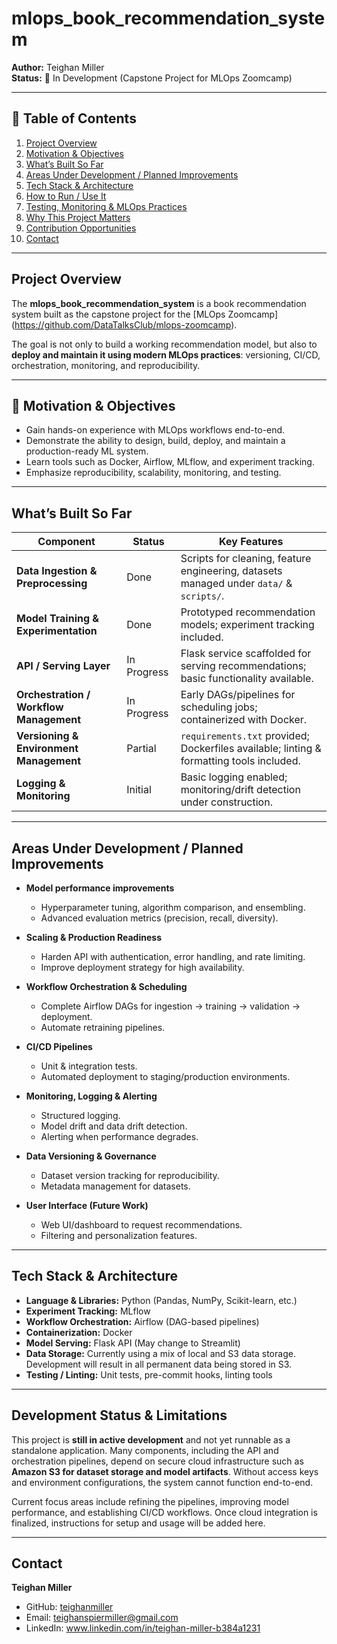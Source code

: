 # mlops_book_recommendation_system

**Author:** Teighan Miller  
**Status:** 🚧 In Development (Capstone Project for MLOps Zoomcamp)

---

## 📌 Table of Contents

1. [Project Overview](#project-overview)  
2. [Motivation & Objectives](#motivation--objectives)  
3. [What’s Built So Far](#whats-built-so-far)  
4. [Areas Under Development / Planned Improvements](#areas-under-development--planned-improvements)  
5. [Tech Stack & Architecture](#tech-stack--architecture)  
6. [How to Run / Use It](#how-to-run--use-it)  
7. [Testing, Monitoring & MLOps Practices](#testing-monitoring--mlops-practices)  
8. [Why This Project Matters](#why-this-project-matters)  
9. [Contribution Opportunities](#contribution-opportunities)  
10. [Contact](#contact)

---

## Project Overview

The **mlops_book_recommendation_system** is a book recommendation system built as the capstone project for the [MLOps Zoomcamp] (https://github.com/DataTalksClub/mlops-zoomcamp).  

The goal is not only to build a working recommendation model, but also to **deploy and maintain it using modern MLOps practices**: versioning, CI/CD, orchestration, monitoring, and reproducibility.

---

## 🎯 Motivation & Objectives

- Gain hands-on experience with MLOps workflows end-to-end.  
- Demonstrate the ability to design, build, deploy, and maintain a production-ready ML system.  
- Learn tools such as Docker, Airflow, MLflow, and experiment tracking.  
- Emphasize reproducibility, scalability, monitoring, and testing.  

---

## What’s Built So Far

| Component | Status | Key Features |
|-----------|--------|--------------|
| **Data Ingestion & Preprocessing** | Done | Scripts for cleaning, feature engineering, datasets managed under `data/` & `scripts/`. |
| **Model Training & Experimentation** | Done | Prototyped recommendation models; experiment tracking included. |
| **API / Serving Layer** | In Progress | Flask service scaffolded for serving recommendations; basic functionality available. |
| **Orchestration / Workflow Management** | In Progress | Early DAGs/pipelines for scheduling jobs; containerized with Docker. |
| **Versioning & Environment Management** | Partial | `requirements.txt` provided; Dockerfiles available; linting & formatting tools included. |
| **Logging & Monitoring** | Initial | Basic logging enabled; monitoring/drift detection under construction. |

---

## Areas Under Development / Planned Improvements

- **Model performance improvements**  
  - Hyperparameter tuning, algorithm comparison, and ensembling.  
  - Advanced evaluation metrics (precision, recall, diversity).

- **Scaling & Production Readiness**  
  - Harden API with authentication, error handling, and rate limiting.  
  - Improve deployment strategy for high availability.  

- **Workflow Orchestration & Scheduling**  
  - Complete Airflow DAGs for ingestion → training → validation → deployment.  
  - Automate retraining pipelines.  

- **CI/CD Pipelines**  
  - Unit & integration tests.  
  - Automated deployment to staging/production environments.  

- **Monitoring, Logging & Alerting**  
  - Structured logging.  
  - Model drift and data drift detection.  
  - Alerting when performance degrades.  

- **Data Versioning & Governance**  
  - Dataset version tracking for reproducibility.  
  - Metadata management for datasets.  

- **User Interface (Future Work)**  
  - Web UI/dashboard to request recommendations.  
  - Filtering and personalization features.  

---

## Tech Stack & Architecture

- **Language & Libraries:** Python (Pandas, NumPy, Scikit-learn, etc.)  
- **Experiment Tracking:** MLflow  
- **Workflow Orchestration:** Airflow (DAG-based pipelines)  
- **Containerization:** Docker  
- **Model Serving:** Flask API  (May change to Streamlit)
- **Data Storage:** Currently using a mix of local and S3 data storage. Development will result in all permanent data being stored in S3.
- **Testing / Linting:** Unit tests, pre-commit hooks, linting tools  

---

## Development Status & Limitations

This project is **still in active development** and not yet runnable as a standalone application. Many components, including the API and orchestration pipelines, depend on secure cloud infrastructure such as **Amazon S3 for dataset storage and model artifacts**. Without access keys and environment configurations, the system cannot function end-to-end.  

Current focus areas include refining the pipelines, improving model performance, and establishing CI/CD workflows. Once cloud integration is finalized, instructions for setup and usage will be added here.

---

## Contact

**Teighan Miller**  
- GitHub: [teighanmiller](https://github.com/teighanmiller)  
- Email: teighanspiermiller@gmail.com  
- LinkedIn: www.linkedin.com/in/teighan-miller-b384a1231  
